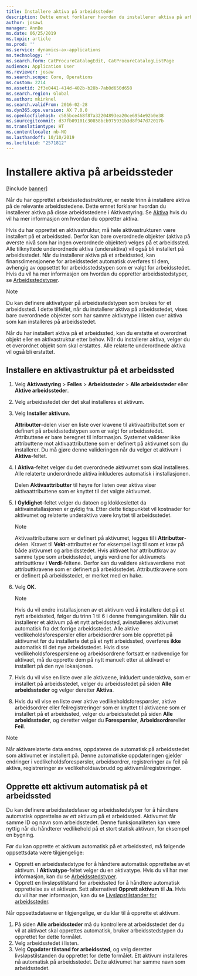 ```yaml
---
title: Installere aktiva på arbeidssteder
description: Dette emnet forklarer hvordan du installerer aktiva på arbeidssteder i Aktivastyring.
author: josaw1
manager: AnnBe
ms.date: 06/25/2019
ms.topic: article
ms.prod: ''
ms.service: dynamics-ax-applications
ms.technology: ''
ms.search.form: CatProcureCatalogEdit, CatProcureCatalogListPage
audience: Application User
ms.reviewer: josaw
ms.search.scope: Core, Operations
ms.custom: 2214
ms.assetid: 2f3e0441-414d-402b-b28b-7ab0d650d658
ms.search.region: Global
ms.author: mkirknel
ms.search.validFrom: 2016-02-28
ms.dyn365.ops.version: AX 7.0.0
ms.openlocfilehash: c585bce468f87a32204893ea20ce6954e92b0e38
ms.sourcegitcommit: d37fb09101c30858bcb975931b3d8f947d72017b
ms.translationtype: HT
ms.contentlocale: nb-NO
ms.lasthandoff: 10/10/2019
ms.locfileid: "2571812"
---
```

# <a name="install-assets-on-functional-locations"></a>Installere aktiva på arbeidssteder

[!include [banner](../../includes/banner.md)]

 

Når du har opprettet arbeidsstedsstrukturer, er neste trinn å installere aktiva på de relevante arbeidsstedene. Dette emnet forklarer hvordan du installerer aktiva på disse arbeidsstedene i Aktivastyring. Se [Aktiva](../objects/introduction-to-objects.md) hvis du vil ha mer informasjon om hvordan du oppretter aktiva.

Hvis du har opprettet en aktivastruktur, må hele aktivastrukturen være installert på et arbeidssted. Derfor kan bare overordnede objekter (aktiva på øverste nivå som har ingen overordnede objekter) velges på et arbeidssted. Alle tilknyttede underordnede aktiva (underaktiva) vil også bli installert på arbeidsstedet. Når du installerer aktiva på et arbeidssted, kan finansdimensjonene for arbeidsstedet automatisk overføres til dem, avhengig av oppsettet for arbeidsstedstypen som er valgt for arbeidsstedet. Hvis du vil ha mer informasjon om hvordan du oppretter arbeidsstedstyper, se [Arbeidsstedstyper](../setup-for-functional-locations/functional-location-types.md).

> [!NOTE]
> Du kan definere aktivatyper på arbeidsstedstypen som brukes for et arbeidssted. I dette tilfellet, når du installerer aktiva på arbeidsstedet, vises bare overordnede objekter som har samme aktivatype i listen over aktiva som kan installeres på arbeidsstedet.

Når du har installert aktiva på et arbeidssted, kan du erstatte et overordnet objekt eller en aktivastruktur etter behov. Når du installerer aktiva, velger du et overordnet objekt som skal erstattes. Alle relaterte underordnede aktiva vil også bli erstattet. 


## <a name="install-an-asset-structure-on-a-functional-location"></a>Installere en aktivastruktur på et arbeidssted

1. Velg **Aktivastyring** \> **Felles** \> **Arbeidssteder** \> **Alle arbeidssteder** eller **Aktive arbeidssteder**.
2. Velg arbeidsstedet der det skal installeres et aktivum.
3. Velg **Installer aktivum**.

    **Attributter**-delen viser en liste over kravene til aktivaattributtet som er definert på arbeidsstedstypen som er valgt for arbeidsstedet. Attributtene er bare beregnet til informasjon. Systemet validerer ikke attributtene mot aktivaattributtene som er definert på aktivumet som du installerer. Du må gjøre denne valideringen når du velger et aktivum i **Aktiva**-feltet.

4. I **Aktiva**-feltet velger du det overordnede aktivumet som skal installeres. Alle relaterte underordnede aktiva inkluderes automatisk i installasjonen.

    Delen **Aktivaattributter** til høyre for listen over aktiva viser aktivaattributtene som er knyttet til det valgte aktivumet.

5. I **Gyldighet**-feltet velger du datoen og klokkeslettet da aktivainstallasjonen er gyldig fra. Etter dette tidspunktet vil kostnader for aktivumet og relaterte underaktiva være knyttet til arbeidsstedet.

    > [!NOTE]
    > Aktivaattributtene som er definert på aktivumet, legges til i **Attributter**-delen. Kravet til **Vekt**-attributtet er for eksempel lagt til som et krav på både aktivumet og arbeidsstedet. Hvis aktivaet har attributtkrav av samme type som arbeidsstedet, angis verdiene for aktivumets attributtkrav i **Verdi**-feltene. Derfor kan du validere aktivaverdiene mot attributtkravene som er definert på arbeidsstedet. Attributtkravene som er definert på arbeidsstedet, er merket med en hake.

6. Velg **OK**.

    > [!NOTE]
    > Hvis du vil endre installasjonen av et aktivum ved å installere det på et nytt arbeidssted, følger du trinn 1 til 6 i denne fremgangsmåten. Når du installerer et aktivum på et nytt arbeidssted, avinstalleres aktivumet automatisk fra det forrige arbeidsstedet. Alle aktive vedlikeholdsforespørsler eller arbeidsordrer som ble opprettet på aktivumet før du installerte det på et nytt arbeidssted, overføres **ikke** automatisk til det nye arbeidsstedet. Hvis disse vedlikeholdsforespørslene og arbeidsordrene fortsatt er nødvendige for aktivaet, må du opprette dem på nytt manuelt etter at aktivaet er installert på den nye lokasjonen.

7. Hvis du vil vise en liste over alle aktivaene, inkludert underaktiva, som er installert på arbeidsstedet, velger du arbeidsstedet på siden **Alle arbeidssteder** og velger deretter **Aktiva**.
8. Hvis du vil vise en liste over aktive vedlikeholdsforespørsler, aktive arbeidsordrer eller feilregistreringer som er knyttet til aktivaene som er installert på et arbeidssted, velger du arbeidsstedet på siden **Alle arbeidssteder**, og deretter velger du **Forespørsler**, **Arbeidsordrer**eller **Feil**.

> [!NOTE]
> Når aktivarelaterte data endres, oppdateres de automatisk på arbeidsstedet som aktivumet er installert på. Denne automatiske oppdateringen gjelder endringer i vedlikeholdsforespørsler, arbeidsordrer, registreringer av feil på aktiva, registreringer av vedlikeholdsavbrudd og aktivamålregistreringer.

## <a name="automatically-create-one-asset-on-a-functional-location"></a>Opprette ett aktivum automatisk på et arbeidssted

Du kan definere arbeidsstedsfaser og arbeidsstedstyper for å håndtere automatisk opprettelse av *ett* aktivum på et arbeidssted. Aktivumet får samme ID og navn som arbeidsstedet. Denne funksjonaliteten kan være nyttig når du håndterer vedlikehold på et stort statisk aktivum, for eksempel en bygning.

Før du kan opprette et aktivum automatisk på et arbeidssted, må følgende oppsettsdata være tilgjengelige:

- Opprett en arbeidsstedstype for å håndtere automatisk opprettelse av et aktivum. I **Aktivatype**-feltet velger du en aktivatype. Hvis du vil har mer informasjon, kan du se [Arbeidsstedstyper](../setup-for-functional-locations/functional-location-types.md).
- Opprett en livsløpstilstand for arbeidssted for å håndtere automatisk opprettelse av et aktivum. Sett alternativet **Opprett aktivum** til **Ja**. Hvis du vil har mer informasjon, kan du se [Livsløpstilstander for arbeidssteder](../setup-for-functional-locations/functional-location-stages.md).

Når oppsettsdataene er tilgjengelige, er du klar til å opprette et aktivum.

1. På siden **Alle arbeidssteder** må du kontrollere at arbeidsstedet der du vil at aktivaet skal opprettes automatisk, bruker arbeidsstedstypen du opprettet for dette formålet.
2. Velg arbeidsstedet i listen.
3. Velg **Oppdater tilstand for arbeidssted**, og velg deretter livsløpstilstanden du opprettet for dette formålet. Ett aktivum installeres nå automatisk på arbeidsstedet. Dette aktivumet har samme navn som arbeidsstedet.
